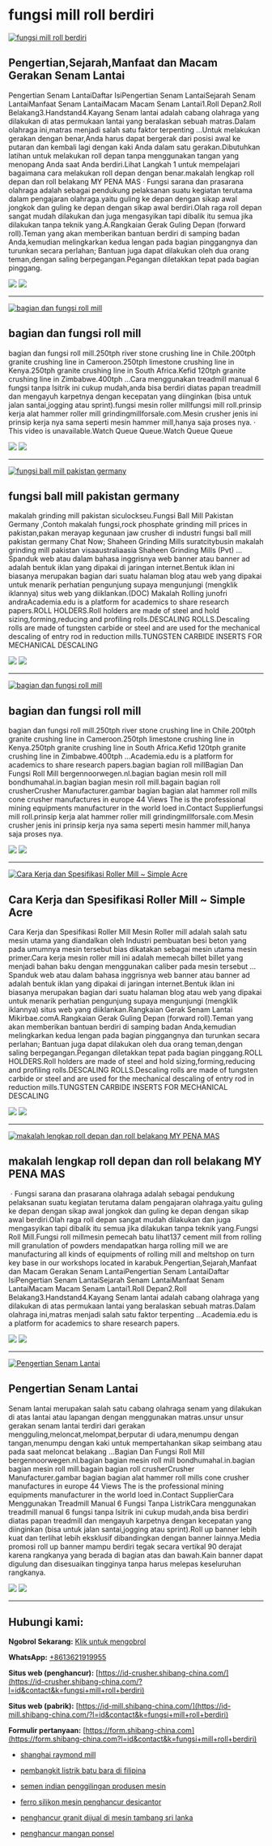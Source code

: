 # fungsi mill roll berdiri

<a href="https://swt.shibang-china.com/?l=id&img&k=fungsi+mill+roll+berdiri" target="_blank">![fungsi mill roll berdiri](http://static.shibang-china.com/all-800x300/552.jpg)</a>

## Pengertian,Sejarah,Manfaat dan Macam Gerakan Senam Lantai
Pengertian Senam LantaiDaftar IsiPengertian Senam LantaiSejarah Senam LantaiManfaat Senam LantaiMacam Macam Senam Lantai1.Roll Depan2.Roll Belakang3.Handstand4.Kayang Senam lantai adalah cabang olahraga yang dilakukan di atas permukaan lantai yang beralaskan sebuah matras.Dalam olahraga ini,matras menjadi salah satu faktor terpenting …Untuk melakukan gerakan dengan benar,Anda harus dapat bergerak dari posisi awal ke putaran dan kembali lagi dengan kaki Anda dalam satu gerakan.Dibutuhkan latihan untuk melakukan roll depan tanpa menggunakan tangan yang menopang Anda saat Anda berdiri.Lihat Langkah 1 untuk mempelajari bagaimana cara melakukan roll depan dengan benar.makalah lengkap roll depan dan roll belakang MY PENA MAS&nbsp;&#0183;&#32;Fungsi sarana dan prasarana olahraga adalah sebagai pendukung pelaksanan suatu kegiatan terutama dalam pengajaran olahraga.yaitu guling ke depan dengan sikap awal jongkok dan guling ke depan dengan sikap awal berdiri.Olah raga roll depan sangat mudah dilakukan dan juga mengasyikan tapi dibalik itu semua jika dilakukan tanpa teknik yang.A.Rangkaian Gerak Guling Depan (forward roll).Teman yang akan memberikan bantuan berdiri di samping badan Anda,kemudian melingkarkan kedua lengan pada bagian pinggangnya dan turunkan secara perlahan; Bantuan juga dapat dilakukan oleh dua orang teman,dengan saling berpegangan.Pegangan diletakkan tepat pada bagian pinggang.


<a href="https://whatsapp.shibangsoft.com/WhatsApp.php" target="_blank" title="WhatsApp">![](http://static.shibang-china.com/icon/whatsapp.png)</a> <a href="https://swt.shibang-china.com/?l=id&icon&k=fungsi+mill+roll+berdiri" target="_blank">![](http://static.shibang-china.com/icon/chat-id.png)</a>

---

<a href="https://swt.shibang-china.com/?l=id&img&k=fungsi+mill+roll+berdiri" target="_blank">![bagian dan fungsi roll mill](http://static.shibang-china.com/all-800x300/873.jpg)</a>

## bagian dan fungsi roll mill
bagian dan fungsi roll mill.250tph river stone crushing line in Chile.200tph granite crushing line in Cameroon.250tph limestone crushing line in Kenya.250tph granite crushing line in South Africa.Kefid 120tph granite crushing line in Zimbabwe.400tph …Cara menggunakan treadmill manual 6 fungsi tanpa lsitrik ini cukup mudah,anda bisa berdiri diatas papan treadmill dan mengayuh karpetnya dengan kecepatan yang diinginkan (bisa untuk jalan santai,jogging atau sprint).fungsi mesin roller millfungsi mill roll.prinsip kerja alat hammer roller mill grindingmillforsale.com.Mesin crusher jenis ini prinsip kerja nya sama seperti mesin hammer mill,hanya saja proses nya.&nbsp;&#0183;&#32;This video is unavailable.Watch Queue Queue.Watch Queue Queue


<a href="https://whatsapp.shibangsoft.com/WhatsApp.php" target="_blank" title="WhatsApp">![](http://static.shibang-china.com/icon/whatsapp.png)</a> <a href="https://swt.shibang-china.com/?l=id&icon&k=fungsi+mill+roll+berdiri" target="_blank">![](http://static.shibang-china.com/icon/chat-id.png)</a>

---

<a href="https://swt.shibang-china.com/?l=id&img&k=fungsi+mill+roll+berdiri" target="_blank">![fungsi ball mill pakistan germany](http://static.shibang-china.com/all-800x300/131.jpg)</a>

## fungsi ball mill pakistan germany
makalah grinding mill pakistan siculockseu.Fungsi Ball Mill Pakistan Germany ,Contoh makalah fungsi,rock phosphate grinding mill prices in pakistan,pakan merayap kegunaan jaw crusher di industri fungsi ball mill pakistan germany Chat Now; Shaheen Grinding Mills suratcitybusin makalah grinding mill pakistan visaaustraliaasia Shaheen Grinding Mills (Pvt) …Spanduk web atau dalam bahasa inggrisnya web banner atau banner ad adalah bentuk iklan yang dipakai di jaringan internet.Bentuk iklan ini biasanya merupakan bagian dari suatu halaman blog atau web yang dipakai untuk menarik perhatian pengunjung supaya mengunjungi (mengklik iklannya) situs web yang diiklankan.(DOC) Makalah Rolling junofri andraAcademia.edu is a platform for academics to share research papers.ROLL HOLDERS.Roll holders are made of steel and hold sizing,forming,reducing and profiling rolls.DESCALING ROLLS.Descaling rolls are made of tungsten carbide or steel and are used for the mechanical descaling of entry rod in reduction mills.TUNGSTEN CARBIDE INSERTS FOR MECHANICAL DESCALING


<a href="https://whatsapp.shibangsoft.com/WhatsApp.php" target="_blank" title="WhatsApp">![](http://static.shibang-china.com/icon/whatsapp.png)</a> <a href="https://swt.shibang-china.com/?l=id&icon&k=fungsi+mill+roll+berdiri" target="_blank">![](http://static.shibang-china.com/icon/chat-id.png)</a>

---

<a href="https://swt.shibang-china.com/?l=id&img&k=fungsi+mill+roll+berdiri" target="_blank">![bagian dan fungsi roll mill](http://static.shibang-china.com/all-800x300/350.jpg)</a>

## bagian dan fungsi roll mill
bagian dan fungsi roll mill.250tph river stone crushing line in Chile.200tph granite crushing line in Cameroon.250tph limestone crushing line in Kenya.250tph granite crushing line in South Africa.Kefid 120tph granite crushing line in Zimbabwe.400tph …Academia.edu is a platform for academics to share research papers.bagian bagian roll millBagian Dan Fungsi Roll Mill bergennoorwegen.nl.bagian bagian mesin roll mill bondhumahal.in.bagian bagian mesin roll mill.bagain bagian roll crusherCrusher Manufacturer.gambar bagian bagian alat hammer roll mills cone crusher manufactures in europe 44 Views The is the professional mining equipments manufacturer in the world loed in.Contact Supplierfungsi mill roll.prinsip kerja alat hammer roller mill grindingmillforsale.com.Mesin crusher jenis ini prinsip kerja nya sama seperti mesin hammer mill,hanya saja proses nya.


<a href="https://whatsapp.shibangsoft.com/WhatsApp.php" target="_blank" title="WhatsApp">![](http://static.shibang-china.com/icon/whatsapp.png)</a> <a href="https://swt.shibang-china.com/?l=id&icon&k=fungsi+mill+roll+berdiri" target="_blank">![](http://static.shibang-china.com/icon/chat-id.png)</a>

---

<a href="https://swt.shibang-china.com/?l=id&img&k=fungsi+mill+roll+berdiri" target="_blank">![Cara Kerja dan Spesifikasi Roller Mill ~ Simple Acre](http://static.shibang-china.com/all-800x300/1442.jpg)</a>

## Cara Kerja dan Spesifikasi Roller Mill ~ Simple Acre
Cara Kerja dan Spesifikasi Roller Mill Mesin Roller mill adalah salah satu mesin utama yang diandalkan oleh Industri pembuatan besi beton yang pada umumnya mesin tersebut bias dikatakan sebagai mesin utama mesin primer.Cara kerja mesin roller mill ini adalah memecah billet billet yang menjadi bahan baku dengan menggunakan caliber pada mesin tersebut …Spanduk web atau dalam bahasa inggrisnya web banner atau banner ad adalah bentuk iklan yang dipakai di jaringan internet.Bentuk iklan ini biasanya merupakan bagian dari suatu halaman blog atau web yang dipakai untuk menarik perhatian pengunjung supaya mengunjungi (mengklik iklannya) situs web yang diiklankan.Rangkaian Gerak Senam Lantai Mikirbae.comA.Rangkaian Gerak Guling Depan (forward roll).Teman yang akan memberikan bantuan berdiri di samping badan Anda,kemudian melingkarkan kedua lengan pada bagian pinggangnya dan turunkan secara perlahan; Bantuan juga dapat dilakukan oleh dua orang teman,dengan saling berpegangan.Pegangan diletakkan tepat pada bagian pinggang.ROLL HOLDERS.Roll holders are made of steel and hold sizing,forming,reducing and profiling rolls.DESCALING ROLLS.Descaling rolls are made of tungsten carbide or steel and are used for the mechanical descaling of entry rod in reduction mills.TUNGSTEN CARBIDE INSERTS FOR MECHANICAL DESCALING


<a href="https://whatsapp.shibangsoft.com/WhatsApp.php" target="_blank" title="WhatsApp">![](http://static.shibang-china.com/icon/whatsapp.png)</a> <a href="https://swt.shibang-china.com/?l=id&icon&k=fungsi+mill+roll+berdiri" target="_blank">![](http://static.shibang-china.com/icon/chat-id.png)</a>

---

<a href="https://swt.shibang-china.com/?l=id&img&k=fungsi+mill+roll+berdiri" target="_blank">![makalah lengkap roll depan dan roll belakang MY PENA MAS](http://static.shibang-china.com/all-800x300/1080.jpg)</a>

## makalah lengkap roll depan dan roll belakang MY PENA MAS
&nbsp;&#0183;&#32;Fungsi sarana dan prasarana olahraga adalah sebagai pendukung pelaksanan suatu kegiatan terutama dalam pengajaran olahraga.yaitu guling ke depan dengan sikap awal jongkok dan guling ke depan dengan sikap awal berdiri.Olah raga roll depan sangat mudah dilakukan dan juga mengasyikan tapi dibalik itu semua jika dilakukan tanpa teknik yang.Fungsi Roll Mill.Fungsi roll millmesin pemecah batu lihat137 cement mill from rolling mill granulation of powders mendapatkan harga rolling mill we are manufacturing all kinds of equipments of rolling mill and meltshop on turn key base in our workshops located in karabuk.Pengertian,Sejarah,Manfaat dan Macam Gerakan Senam LantaiPengertian Senam LantaiDaftar IsiPengertian Senam LantaiSejarah Senam LantaiManfaat Senam LantaiMacam Macam Senam Lantai1.Roll Depan2.Roll Belakang3.Handstand4.Kayang Senam lantai adalah cabang olahraga yang dilakukan di atas permukaan lantai yang beralaskan sebuah matras.Dalam olahraga ini,matras menjadi salah satu faktor terpenting …Academia.edu is a platform for academics to share research papers.


<a href="https://whatsapp.shibangsoft.com/WhatsApp.php" target="_blank" title="WhatsApp">![](http://static.shibang-china.com/icon/whatsapp.png)</a> <a href="https://swt.shibang-china.com/?l=id&icon&k=fungsi+mill+roll+berdiri" target="_blank">![](http://static.shibang-china.com/icon/chat-id.png)</a>

---

<a href="https://swt.shibang-china.com/?l=id&img&k=fungsi+mill+roll+berdiri" target="_blank">![Pengertian Senam Lantai](http://static.shibang-china.com/all-800x300/9.jpg)</a>

## Pengertian Senam Lantai
Senam lantai merupakan salah satu cabang olahraga senam yang dilakukan di atas lantai atau lapangan dengan menggunakan matras.unsur unsur gerakan senam lantai terdiri dari gerakan mengguling,meloncat,melompat,berputar di udara,menumpu dengan tangan,menumpu dengan kaki untuk mempertahankan sikap seimbang atau pada saat meloncat belakang …Bagian Dan Fungsi Roll Mill bergennoorwegen.nl.bagian bagian mesin roll mill bondhumahal.in.bagian bagian mesin roll mill.bagain bagian roll crusherCrusher Manufacturer.gambar bagian bagian alat hammer roll mills cone crusher manufactures in europe 44 Views The is the professional mining equipments manufacturer in the world loed in.Contact SupplierCara Menggunakan Treadmill Manual 6 Fungsi Tanpa ListrikCara menggunakan treadmill manual 6 fungsi tanpa lsitrik ini cukup mudah,anda bisa berdiri diatas papan treadmill dan mengayuh karpetnya dengan kecepatan yang diinginkan (bisa untuk jalan santai,jogging atau sprint).Roll up banner lebih kuat dan terlihat lebih eksklusif dibandingkan dengan banner lainnya.Media promosi roll up banner mampu berdiri tegak secara vertikal 90 derajat karena rangkanya yang berada di bagian atas dan bawah.Kain banner dapat digulung dan disesuaikan tingginya tanpa harus melepas keseluruhan rangkanya.


<a href="https://whatsapp.shibangsoft.com/WhatsApp.php" target="_blank" title="WhatsApp">![](http://static.shibang-china.com/icon/whatsapp.png)</a> <a href="https://swt.shibang-china.com/?l=id&icon&k=fungsi+mill+roll+berdiri" target="_blank">![](http://static.shibang-china.com/icon/chat-id.png)</a>

---
## Hubungi kami:

**Ngobrol Sekarang:** [Klik untuk mengobrol](https://swt.shibang-china.com?l=id&contact&k=fungsi+mill+roll+berdiri)

**WhatsApp:**  [+8613621919955](https://whatsapp.shibangsoft.com/WhatsApp.php)

**Situs web (penghancur):** [https://id-crusher.shibang-china.com/](https://id-crusher.shibang-china.com/?l=id&contact&k=fungsi+mill+roll+berdiri)

**Situs web (pabrik):** [https://id-mill.shibang-china.com/](https://id-mill.shibang-china.com/?l=id&contact&k=fungsi+mill+roll+berdiri)

**Formulir pertanyaan:** [https://form.shibang-china.com](https://form.shibang-china.com?l=id&contact&k=fungsi+mill+roll+berdiri)

* [shanghai raymond mill](../47/shanghai%20raymond%20mill.md)

* [pembangkit listrik batu bara di filipina](../47/pembangkit%20listrik%20batu%20bara%20di%20filipina.md)

* [semen indian penggilingan produsen mesin](../45/semen%20indian%20penggilingan%20produsen%20mesin.md)

* [ferro silikon mesin penghancur desicantor](../44/ferro%20silikon%20mesin%20penghancur%20desicantor.md)

* [penghancur granit dijual di mesin tambang sri lanka](../50/penghancur%20granit%20dijual%20di%20mesin%20tambang%20sri%20lanka.md)

* [penghancur mangan ponsel](../47/penghancur%20mangan%20ponsel.md)